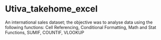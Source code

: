 # Utiva_takehome_excel
An international sales dataset; the objective was to analyse data using the following functions:
Cell Referencing,
Conditional Formatting,
Math and Stat Functions,
SUMIF,
COUNTIF,
VLOOKUP
